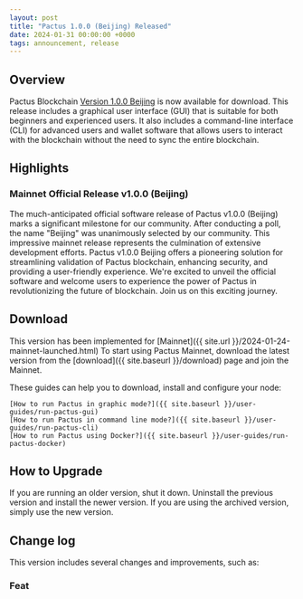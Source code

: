 ```yaml
---
layout: post
title: "Pactus 1.0.0 (Beijing) Released"
date: 2024-01-31 00:00:00 +0000
tags: announcement, release
---
```


## Overview

Pactus Blockchain [Version 1.0.0 Beijing](https://github.com/pactus-project/pactus/releases/tag/v1.0.0)
is now available for download.
This release includes a graphical user interface (GUI) that
is suitable for both beginners and experienced users.
It also includes a command-line interface (CLI) for advanced users and wallet software
that allows users to interact with the blockchain without the need to sync the entire blockchain.

## Highlights

### Mainnet Official Release v1.0.0 (Beijing)

The much-anticipated official software release of Pactus v1.0.0 (Beijing) marks a significant milestone for our community. After conducting a poll, the name "Beijing" was unanimously selected by our community. This impressive mainnet release represents the culmination of extensive development efforts. Pactus v1.0.0 Beijing offers a pioneering solution for streamlining validation of Pactus blockchain, enhancing security, and providing a user-friendly experience. We're excited to unveil the official software and welcome users to experience the power of Pactus in revolutionizing the future of blockchain. Join us on this exciting journey. 

## Download

This version has been implemented for [Mainnet]({{ site.url }}/2024-01-24-mainnet-launched.html)  To start using Pactus Mainnet, download the latest version from the [download]({{ site.baseurl }}/download) page and join the Mainnet.

These guides can help you to download, install and configure your node:

    [How to run Pactus in graphic mode?]({{ site.baseurl }}/user-guides/run-pactus-gui)
    [How to run Pactus in command line mode?]({{ site.baseurl }}/user-guides/run-pactus-cli)
    [How to run Pactus using Docker?]({{ site.baseurl }}/user-guides/run-pactus-docker)

## How to Upgrade

If you are running an older version, shut it down.
Uninstall the previous version and install the newer version.
If you are using the archived version, simply use the new version.

## Change log

This version includes several changes and improvements, such as:

### Feat
